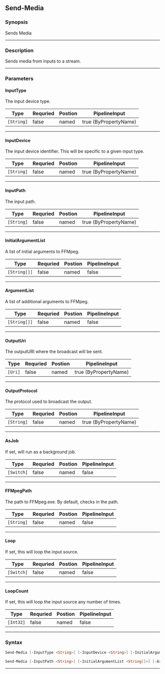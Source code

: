 
Send-Media
----------
### Synopsis
Sends Media

---
### Description

Sends media from inputs to a stream.

---
### Parameters
#### **InputType**

The input device type.



|Type          |Requried|Postion|PipelineInput        |
|--------------|--------|-------|---------------------|
|```[String]```|false   |named  |true (ByPropertyName)|
---
#### **InputDevice**

The input device identifier.  This will be specific to a given input type.



|Type          |Requried|Postion|PipelineInput        |
|--------------|--------|-------|---------------------|
|```[String]```|false   |named  |true (ByPropertyName)|
---
#### **InputPath**

The input path.



|Type          |Requried|Postion|PipelineInput        |
|--------------|--------|-------|---------------------|
|```[String]```|false   |named  |true (ByPropertyName)|
---
#### **InitialArgumentList**

A list of initial arguments to FFMpeg.



|Type            |Requried|Postion|PipelineInput|
|----------------|--------|-------|-------------|
|```[String[]]```|false   |named  |false        |
---
#### **ArgumentList**

A list of additional arguments to FFMpeg.



|Type            |Requried|Postion|PipelineInput|
|----------------|--------|-------|-------------|
|```[String[]]```|false   |named  |false        |
---
#### **OutputUri**

The outputURI where the broadcast will be sent.



|Type       |Requried|Postion|PipelineInput        |
|-----------|--------|-------|---------------------|
|```[Uri]```|false   |named  |true (ByPropertyName)|
---
#### **OutputProtocol**

The protocol used to broadcast the output.



|Type          |Requried|Postion|PipelineInput        |
|--------------|--------|-------|---------------------|
|```[String]```|false   |named  |true (ByPropertyName)|
---
#### **AsJob**

If set, will run as a background job.



|Type          |Requried|Postion|PipelineInput|
|--------------|--------|-------|-------------|
|```[Switch]```|false   |named  |false        |
---
#### **FFMpegPath**

The path to FFMpeg.exe.  By default, checks in the path.



|Type          |Requried|Postion|PipelineInput|
|--------------|--------|-------|-------------|
|```[String]```|false   |named  |false        |
---
#### **Loop**

If set, this will loop the input source.



|Type          |Requried|Postion|PipelineInput|
|--------------|--------|-------|-------------|
|```[Switch]```|false   |named  |false        |
---
#### **LoopCount**

If set, this will loop the input source any number of times.



|Type         |Requried|Postion|PipelineInput|
|-------------|--------|-------|-------------|
|```[Int32]```|false   |named  |false        |
---
### Syntax
```PowerShell
Send-Media [-InputType <String>] [-InputDevice <String>] [-InitialArgumentList <String[]>] [-ArgumentList <String[]>] [-OutputUri <Uri>] [-OutputProtocol <String>] [-AsJob] [-FFMpegPath <String>] [-Loop] [-LoopCount <Int32>] [<CommonParameters>]
```
```PowerShell
Send-Media [-InputPath <String>] [-InitialArgumentList <String[]>] [-ArgumentList <String[]>] [-OutputUri <Uri>] [-OutputProtocol <String>] [-AsJob] [-FFMpegPath <String>] [-Loop] [-LoopCount <Int32>] [<CommonParameters>]
```
---


